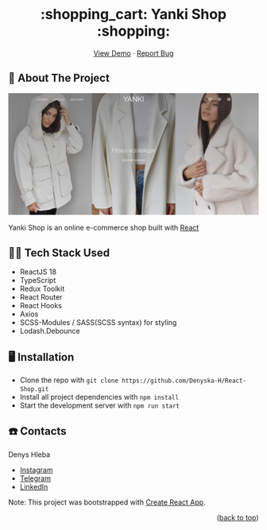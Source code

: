 <div id="top"></div>

<!-- Project name -->

<br />
<div align="center">

<h1 align="center">:shopping_cart: Yanki Shop :shopping:</h1>

  <p align="center">
    <a href="http://react-shop-swart.vercel.app/">View Demo</a>
    ·
    <a href="https://github.com/Denyska-H/React-Shop/issues">Report Bug</a>
  </p>
</div>

<!-- About the project -->

## :bookmark_tabs: About The Project

![project screen](src/assets/img/preview.png)

Yanki Shop is an online e-commerce shop built with <a href="https://reactjs.org/">React</a>

<!-- Technologies -->

## :technologist: Tech Stack Used

- ReactJS 18
- TypeScript
- Redux Toolkit
- React Router
- React Hooks
- Axios
- SCSS-Modules / SASS(SCSS syntax) for styling
- Lodash.Debounce

<!-- Getting started -->

## :desktop_computer: Installation

- Clone the repo with `git clone https://github.com/Denyska-H/React-Shop.git`
- Install all project dependencies with `npm install`
- Start the development server with `npm run start`

<!-- CONTACT -->

## :phone: Contacts

Denys Hleba

- [Instagram](https://www.instagram.com/denys.life9)
- [Telegram](https://t.me/realgemba)
- [LinkedIn](https://www.linkedin.com/in/denys-hleba-853326176/)

Note: This project was bootstrapped with [Create React App](https://github.com/facebook/create-react-app).

<p align="right">(<a href="#top">back to top</a>)</p>
